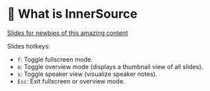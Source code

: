 # 🤨 What is InnerSource

<!-- markdownlint-disable MD025 MD033 -->

[Slides for newbies of this amazing content](./slides/what-is-innersource.html ':include :type=iframe width=100% height=800px')

Slides hotkeys:

* `f`: Toggle fullscreen mode.
* `o`: Toggle overview mode (displays a thumbnail view of all slides).
* `s`: Toggle speaker view (visualize speaker notes).
* `Esc`: Exit fullscreen or overview mode.
